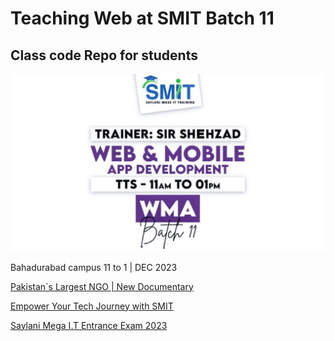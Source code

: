 # Teaching Web at SMIT Batch 11

## Class code Repo for students

![Class Poster](./imgs/class-poster.jpeg)

Bahadurabad campus 11 to 1 | DEC 2023

[Pakistan`s Largest NGO | New Documentary](https://youtu.be/MIpmnJG0yyc)

[Empower Your Tech Journey with SMIT](https://youtu.be/VcV841p85Ew)

[Saylani Mega I.T Entrance Exam 2023](https://youtu.be/uaaVCBPHOp8)

<!-- Start from Page 306 -->
